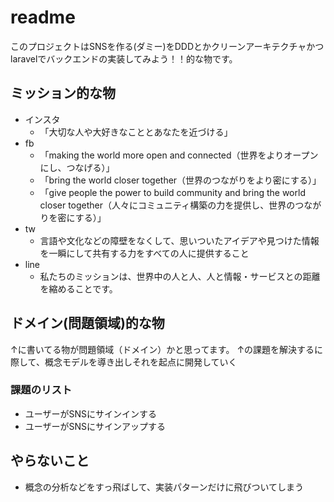 # readme

このプロジェクトはSNSを作る(ダミー)をDDDとかクリーンアーキテクチャかつlaravelでバックエンドの実装してみよう！！的な物です。


## ミッション的な物

* インスタ
  * 「大切な人や大好きなこととあなたを近づける」
* fb
  * 「making the world more open and connected（世界をよりオープンにし、つなげる）」
  * 「bring the world closer together（世界のつながりをより密にする）」
  * 「give people the power to build community and bring the world closer together（人々にコミュニティ構築の力を提供し、世界のつながりを密にする）」
* tw
  * 言語や文化などの障壁をなくして、思いついたアイデアや見つけた情報を一瞬にして共有する力をすべての人に提供すること
* line
  * 私たちのミッションは、世界中の人と人、人と情報・サービスとの距離を縮めることです。

## ドメイン(問題領域)的な物

↑に書いてる物が問題領域（ドメイン）かと思ってます。
↑の課題を解決するに際して、概念モデルを導き出しそれを起点に開発していく

### 課題のリスト

* ユーザーがSNSにサインインする
* ユーザーがSNSにサインアップする

## やらないこと

* 概念の分析などをすっ飛ばして、実装パターンだけに飛びついてしまう
